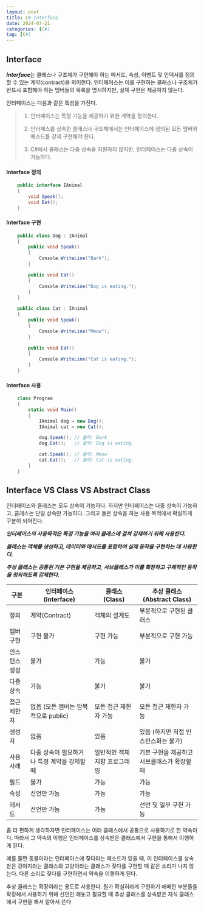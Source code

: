 ```yaml
---
layout: post
title: C# Interface
date: 2024-07-21
categories: [C#]
tag: [C#]
---
```


## **Interface** ##

***Interface***는 클래스나 구조체가 구현해야 하는 메서드, 속성, 이벤트 및 인덱서를 정의할 수 있는 계약(contract)을 의미한다. 인터페이스는 이를 구현하는 클래스나 구조체가 반드시 포함해야 하는 멤버들의 목록을 명시하지만, 실제 구현은 제공하지 않는다.

인터페이스는 다음과 같은 특성을 가진다.

>
>1. 인터페이스는 특정 기능을 제공하기 위한 계약을 정의한다. 
>
>2. 인터페스를 상속한 클래스나 구조체에서는 인터페이스에 정의된 모든 멤버와 메소드를 강제 구현해야 한다.
>
>3. C#에서 클래스는 다중 상속을 지원하지 않지만, 인터페이스는 다중 상속이 가능하다.
>

#### **Interface 정의** ####
```c#
    public interface IAnimal
    {
        void Speak();
        void Eat();
    }
```

#### **Interface 구현** ####
```c#
    public class Dog : IAnimal
    {
        public void Speak()
        {
            Console.WriteLine("Bark");
        }

        public void Eat()
        {
            Console.WriteLine("Dog is eating.");
        }
    }

    public class Cat : IAnimal
    {
        public void Speak()
        {
            Console.WriteLine("Meow");
        }

        public void Eat()
        {
            Console.WriteLine("Cat is eating.");
        }
    }
```

#### **Interface 사용** ####
```c#
    class Program
    {
        static void Main()
        {
            IAnimal dog = new Dog();
            IAnimal cat = new Cat();

            dog.Speak(); // 출력: Bark
            dog.Eat();   // 출력: Dog is eating.

            cat.Speak(); // 출력: Meow
            cat.Eat();   // 출력: Cat is eating.
        }
    }
```

## **Interface VS Class VS Abstract Class** ##

인터페이스와 클래스는 모두 상속이 가능하다. 하지만 인터페이스는 다중 상속이 가능하고, 클래스는 단일 상속만 가능하다. 그리고 둘은 상속을 하는 사용 목적에서 확실하게 구분이 되어진다. 

***인터페이스의 사용목적은 특정 기능을 여러 클래스에 걸쳐 강제하기 위해 사용한다.*** 

***클래스는 객체를 생성하고, 데이터와 메서드를 포함하여 실제 동작을 구현하는 데 사용한다.***

***추상 클래스는 공통된 기본 구현을 제공하고, 서브클래스가 이를 확장하고 구체적인 동작을 정의하도록 강제한다.***


|구분	|인터페이스 (Interface)	|클래스 (Class)	|추상 클래스 (Abstract Class)|
|-------|---------------------|---------------|---------------------------|
|정의	|계약(Contract)	|객체의 설계도	|부분적으로 구현된 클래스|
|멤버 구현	|구현 불가	|구현 가능	|부분적으로 구현 가능|
|인스턴스 생성	|불가	|가능	|불가|
|다중 상속	|가능	|불가	|불가|
|접근 제한자	|없음 (모든 멤버는 암묵적으로 public)	|모든 접근 제한자 가능	|모든 접근 제한자 가능|
|생성자	|없음	|있음	|있음 (하지만 직접 인스턴스화는 불가)|
|사용 사례	|다중 상속이 필요하거나 특정 계약을 강제할 때	|일반적인 객체 지향 프로그래밍	|기본 구현을 제공하고 서브클래스가 확장할 때|
|필드	|불가	|가능	|가능|
|속성	|선언만 가능	|가능	|가능|
|메서드	|선언만 가능	|가능	|선언 및 일부 구현 가능|

좀 더 편하게 생각하자면 인터페이스는 여러 클래스에서 공통으로 사용하기로 한 약속이다. 따라서 그 약속의 이행은 인터페이스를 상속받은 클래스에서 구현을 통해서 이행하게 된다.

예를 들면 동물이라는 인터페이스에 짖다라는 메소드가 있을 때, 이 인터페이스를 상속받은 강아지라는 클래스와 고양이라는 클래스가 짖다를 구현할 때 같은 소리가 나지 않는다. 다른 소리로 짖다를 구현하면서 약속을 이행하게 된다.

추상 클래스는 확장이라는 용도로 사용한다. 뭔가 확실히라게 구현하기 애매한 부분들을 확장해서 사용하기 위해 선언만 해놓고 필요할 때 추상 클래스를 상속받은 자식 클래스에서 구현을 해서 알아서 쓴다